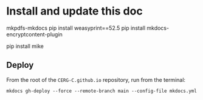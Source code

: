 # Install and update this doc

mkpdfs-mkdocs
pip install weasyprint==52.5
pip install mkdocs-encryptcontent-plugin

pip install mike


## Deploy

From the root of the `CERG-C.github.io` repository, run from the terminal:

```
mkdocs gh-deploy --force --remote-branch main --config-file mkdocs.yml
```